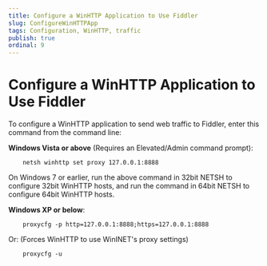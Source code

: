 ```yaml
---
title: Configure a WinHTTP Application to Use Fiddler
slug: ConfigureWinHTTPApp
tags: Configuration, WinHTTP, traffic
publish: true
ordinal: 9
---
```


Configure a WinHTTP Application to Use Fiddler
==============================================

To configure a WinHTTP application to send web traffic to Fiddler, enter this command from the command line:

**Windows Vista or above** (Requires an Elevated/Admin command prompt):

		netsh winhttp set proxy 127.0.0.1:8888

On Windows 7 or earlier, run the above command in 32bit NETSH to configure 32bit WinHTTP hosts, and run the command in 64bit NETSH to configure 64bit WinHTTP hosts.

**Windows XP or below**: 

		proxycfg -p http=127.0.0.1:8888;https=127.0.0.1:8888

Or: (Forces WinHTTP to use WinINET's proxy settings)

		proxycfg -u

